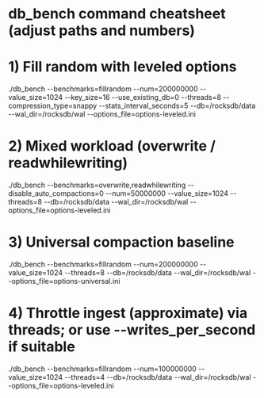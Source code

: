 # db_bench command cheatsheet (adjust paths and numbers)

# 1) Fill random with leveled options
./db_bench --benchmarks=fillrandom --num=200000000 --value_size=1024   --key_size=16 --use_existing_db=0 --threads=8 --compression_type=snappy   --stats_interval_seconds=5 --db=/rocksdb/data --wal_dir=/rocksdb/wal --options_file=options-leveled.ini

# 2) Mixed workload (overwrite / readwhilewriting)
./db_bench --benchmarks=overwrite,readwhilewriting --disable_auto_compactions=0   --num=50000000 --value_size=1024 --threads=8   --db=/rocksdb/data --wal_dir=/rocksdb/wal --options_file=options-leveled.ini

# 3) Universal compaction baseline
./db_bench --benchmarks=fillrandom --num=200000000 --value_size=1024   --threads=8 --db=/rocksdb/data --wal_dir=/rocksdb/wal --options_file=options-universal.ini

# 4) Throttle ingest (approximate) via threads; or use --writes_per_second if suitable
./db_bench --benchmarks=fillrandom --num=100000000 --value_size=1024   --threads=4 --db=/rocksdb/data --wal_dir=/rocksdb/wal --options_file=options-leveled.ini
